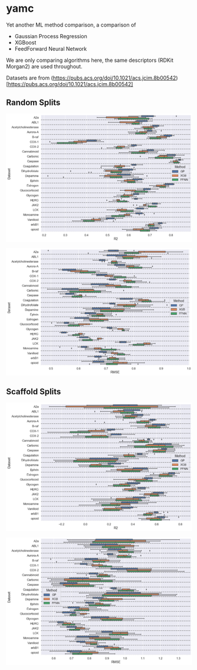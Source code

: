 # yamc
Yet another ML method comparison, a comparison of 
* Gaussian Process Regression
* XGBoost
* FeedForward Neural Network

We are only comparing algorithms here, the same descriptors (RDKit Morgan2) are used throughout.

Datasets are from (https://pubs.acs.org/doi/10.1021/acs.jcim.8b00542)[https://pubs.acs.org/doi/10.1021/acs.jcim.8b00542]

## Random Splits 

![](r2_comparison.png)

![](rmse_comparison.png)

## Scaffold Splits 

![](scaffold_split_r2.png)

![](scaffold_split_rmse.png)
